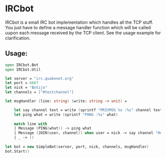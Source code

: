 IRCbot
=======

IRCbot is a small IRC bot implementation which handles all the TCP stuff. You just have to define a message handler function which will be called uupon each message received by the TCP client. See the usage example for clarification.

Usage:
------
```FSharp
open IRCbot.Bot
open IRCbot.Util

let server = "irc.quakenet.org"
let port = 6667
let nick = "Botijo"
let channels = ["#testchannel"]

let msgHandler (line: string) (write: string -> unit) =

    let say channel text = write (sprintf "PRIVMSG %s :%s" channel text)
    let ping what = write (sprintf "PONG :%s" what)
    
    match line with
    | Message (PING(what)) -> ping what
    | Message (JOIN(user, channel)) when user = nick -> say channel "Hello world!"
    | _ -> ()
    
let bot = new SimpleBot(server, port, nick, channels, msgHandler)
bot.Start()
```
